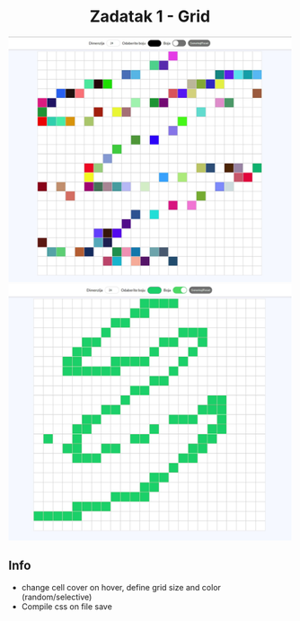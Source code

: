 <div align="center">
<h1>Zadatak 1 - Grid</h1>
 <img src="showcase/1.jpg"/>
 <img src="showcase/2.jpg"/>
</div>

## Info

* change cell cover on hover, define grid size and color (random/selective)
* Compile css on file save

